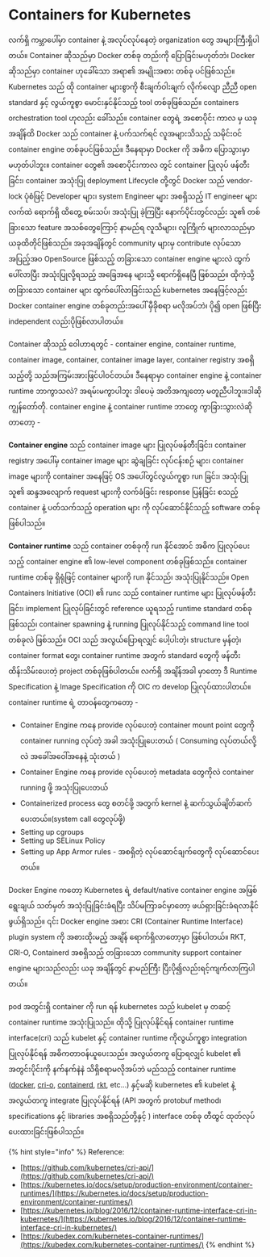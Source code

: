 # Containers for Kubernetes

လက်ရှိ ကမ္ဘာပေါ်မှာ container နဲ့ အလုပ်လုပ်နေတဲ့ organization တွေ အများကြီးရှိပါတယ်။ Container ဆိုသည်မှာ Docker တစ်ခု တည်းကို ပြောခြင်းမဟုတ်ဘဲ၊ Docker ဆိုသည်မှာ container ဟုခေါ်သော အရာ၏ အမျိုးအစား တစ်ခု ပင်ဖြစ်သည်။ Kubernetes သည် ထို container များစွာကို စီးချက်ဝါးချက် လိုက်လျော ညီညီ open standard နှင့် လွယ်ကူစွာ မောင်းနှင်နိုင်သည့် tool တစ်ခုဖြစ်သည်။ containers orchestration tool ဟုလည်း ခေါ်သည်။ container တွေရဲ့ အစောပိုင်း ကာလ မှ ယခု အချိန်ထိ Docker သည် container နဲ့ ပက်သက်ရင် လူအများသိသည့် သမိုင်းဝင် container engine တစ်ခုပင်ဖြစ်သည်။ ဒီနေရာမှာ Docker ကို အဓိက ပြောသွားမှာ မဟုတ်ပါဘူး။ container တွေ၏ အစောပိုင်းကာလ တွင် container ပြုလုပ် ဖန်တီးခြင်း၊ container အသုံးပြု deployment Lifecycle တို့တွင် Docker သည် vendor-lock ပုံစံဖြင့် Developer များ၊ system Engineer များ အစရှိသည့် IT engineer များ လက်ထဲ ရောက်ရှိ ထိတွေ့ စမ်းသပ်၊ အသုံးပြု ခဲ့ကြပြီး နောက်ပိုင်းတွင်လည်း သူ၏ တစ်ခြားသော feature အသစ်တွေကြောင့် နာမည်ရ လူသိများ၊ လူကြိုက် များလာသည်မှာ ယခုထိတိုင်ဖြစ်သည်။ အခုအချိန်တွင် community များမှ contribute လုပ်သော အပြည့်အ၀ OpenSource ဖြစ်သည့် တခြားသော container engine များလဲ ထွက်ပေါ်လာပြီး အသုံးပြုလို့ရသည့် အခြေအနေ များသို့ ရောက်ရှိနေပြီ ဖြစ်သည်။ ထိုကဲ့သို့ တခြားသော container များ ထွက်ပေါ်လာခြင်းသည် kubernetes အနေဖြင့်လည်း Docker container engine တစ်ခုတည်းအပေါ် မှီခိုစရာ မလိုအပ်ဘဲ၊ ပို၍ open ဖြစ်ပြီး independent လည်းပိုဖြစ်လာပါတယ်။

Container ဆိုသည့် ဝေါဟာရတွင် - container engine, container runtime, container image, container, container image layer, container registry အစရှိသည့်တို့ သည်အကြမ်းအားဖြင်ပါဝင်တယ်။ ဒီနေရာမှာ container engine နဲ့ container runtime ဘာကွာသလဲ? အရမ်းမကွာပါဘူး ဒါပေမဲ့ အတိအကျတော့ မတူညီပါဘူး။ဒါဆို ကျွန်တော်တို. container engine နဲ့ container runtime ဘာတွေ ကွာခြားသွားလဲဆိုတာတော့ -

**Container engine** သည် container image များ ပြုလုပ်ဖန်တီးခြင်း၊ container registry အပေါ်မှ container image များ ဆွဲချခြင်း လုပ်ငန်းစဉ် များ၊ container image များကို container အနေဖြင့် OS အပေါ်တွင်လွယ်ကူစွာ run ခြင်း၊ အသုံးပြု သူ၏ ဆန္ဒအလျောက် request များကို လက်ခံခြင်း response ပြန်ခြင်း စသည့် container နဲ့ ပတ်သက်သည့် operation များ ကို လုပ်ဆောင်နိုင်သည့် software တစ်ခု ဖြစ်ပါသည်။ 

**Container runtime** သည် container တစ်ခုကို run နိုင်အောင် အဓိက ပြုလုပ်ပေးသည့် container engine ၏ low-level component တစ်ခုဖြစ်သည်။ container runtime တစ်ခု ရှိရုံဖြင့် container များကို run နိုင်သည်၊ အသုံးပြုနိုင်သည်။ Open Containers Initiative \(OCI\) ၏ runc သည် container runtime များ ပြုလုပ်ဖန်တီးခြင်း၊ implement ပြုလုပ်ခြင်းတွင် reference ယူရသည့် runtime standard တစ်ခု ဖြစ်သည်၊ container spawning နဲ့ running ပြုလုပ်နိုင်သည့် command line tool တစ်ခုလဲ ဖြစ်သည်။ OCI သည် အလွယ်ပြောရလျှင် ပေါ့ပါးတဲ့၊ structure မှန်တဲ့၊ container format တွေ၊ container runtime အတွက် standard တွေကို ဖန်တီး ထိန်းသိမ်းပေးတဲ့ project တစ်ခုဖြစ်ပါတယ်။ လက်ရှိ အချိန်အခါ မှာတော့ ဒီ Runtime Specification နဲ့ Image Specification ကို OIC က develop ပြုလုပ်ထားပါတယ်။ container runtime ရဲ့ တာဝန်တွေကတော့ -

* Container Engine ကနေ provide လုပ်ပေးတဲ့ container mount point တွေကို container running လုပ်တဲ့ အခါ အသုံးပြုပေးတယ် \( Consuming လုပ်တယ်လို့လဲ အခေါ်အဝေါ်အနေနဲ့ သုံးတယ် \)
* Container Engine ကနေ provide လုပ်ပေးတဲ့ metadata တွေကိုလဲ container running ဖို့ အသုံးပြုပေးတယ်
* Containerized process တွေ စတင်ဖို့ အတွက် kernel နဲ့ ဆက်သွယ်ချိတ်ဆက် ပေးတယ်။\(system call တွေလုပ်ဖို့\)
* Setting up cgroups
* Setting up SELinux Policy
* Setting up App Armor rules - အစရှိတဲ့ လုပ်ဆောင်ချက်တွေကို လုပ်ဆောင်ပေးတယ်။

Docker Engine ကတော့ Kubernetes ရဲ့ default/native container engine အဖြစ် ရွေးချယ် သတ်မှတ် အသုံးပြုခြင်းခံရပြီး သိပ်မကြာခင်မှာတော့ ဖယ်ရှားခြင်းခံရလာနိုင်ဖွယ်ရှိသည်။ ၎င်း Docker engine အစား CRI \(Container Runtime Interface\) plugin system ကို အစားထိုးမည့် အချိန် ရောက်ရှိလာတော့မှာ ဖြစ်ပါတယ်။ RKT, CRI-O, Containerd အစရှိသည့် တခြားသော community support container engine များသည်လည်း ယခု အချိန်တွင် နာမည်ကြီး ပြီးပို၍လည်းရင့်ကျက်လာကြပါတယ်။ 

pod အတွင်းရှိ container ကို run ရန် kubernetes သည် kubelet မှ တဆင့် container runtime အသုံးပြုသည်။ ထိုသို့ ပြုလုပ်နိုင်ရန် container runtime interface\(cri\) သည် kubelet နှင့် container runtime ကိုလွယ်ကူစွာ integration ပြုလုပ်နိုင်ရန် အဓိကတာဝန်ယူပေးသည်။ အလွယ်တကူ ပြောရလျှင် kubelet ၏ အတွင်းပိုင်းကို နက်နက်နဲနဲ သိရှိစရာမလိုအပ်ဘဲ မည်သည့် container runtime \([docker](https://blog.k8smm.org/container/docker), [cri-o](https://blog.k8smm.org/container/cri-o), [containerd](https://blog.k8smm.org/container/containerd), [rkt](https://blog.k8smm.org/container/rkt), etc...\) နှင့်မဆို kubernetes ၏ kubelet နဲ့ အလွယ်တကူ integrate ပြုလုပ်နိုင်ရန် \(API အတွက် protobuf method၊ specifications နှင့် libraries အစရှိသည်တို့နှင့် \) interface တစ်ခု တီထွင် ထုတ်လုပ်ပေးထားခြင်းဖြစ်ပါသည်။



{% hint style="info" %}
Reference:

* [https://github.com/kubernetes/cri-api/](https://github.com/kubernetes/cri-api/)
* [https://kubernetes.io/docs/setup/production-environment/container-runtimes/](https://kubernetes.io/docs/setup/production-environment/container-runtimes/)
* [https://kubernetes.io/blog/2016/12/container-runtime-interface-cri-in-kubernetes/](https://kubernetes.io/blog/2016/12/container-runtime-interface-cri-in-kubernetes/)
* [https://kubedex.com/kubernetes-container-runtimes/](https://kubedex.com/kubernetes-container-runtimes/)
{% endhint %}

